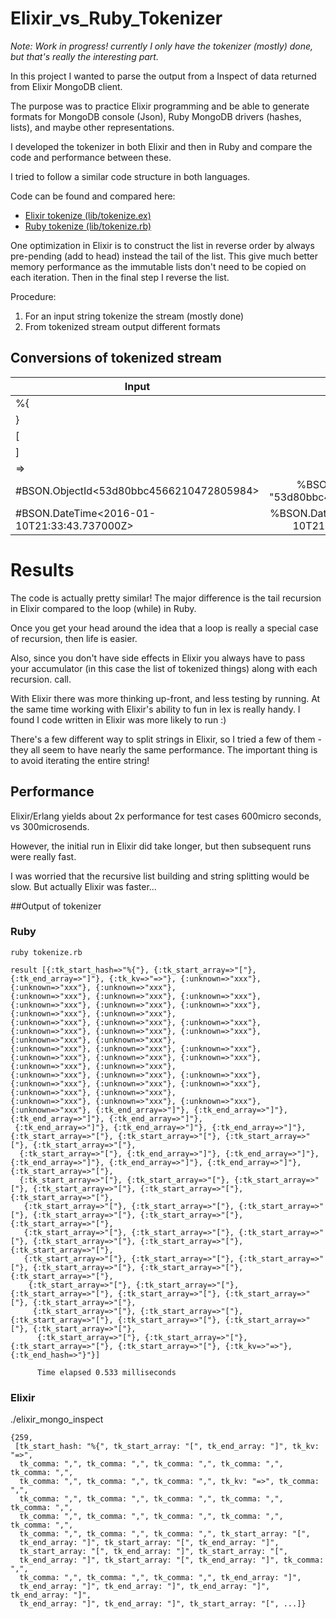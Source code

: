 # Elixir_vs_Ruby_Tokenizer

<i>Note: Work in progress! currently I only have the tokenizer (mostly) done, but that's really the interesting part. </i>

In this project I wanted to parse the output from a Inspect of data returned from Elixir MongoDB client.

The purpose was to practice Elixir programming and be able to generate formats for MongoDB console (Json),
Ruby MongoDB drivers (hashes, lists), and maybe other representations.

I developed the tokenizer in both Elixir and then in Ruby and compare the code and performance between these.

I tried to follow a similar code structure in both languages.

Code can be found and compared here:

* [Elixir tokenize (lib/tokenize.ex)](lib/tokenize.ex)
* [Ruby tokenize (lib/tokenize.rb)](lib/tokenize.rb)


One optimization in Elixir is to construct the list in reverse order by always pre-pending (add to head) instead
the tail of the list. This give much better memory performance as the immutable lists don't need
to be copied on each iteration. Then in the final step I reverse the list.


Procedure:

1. For an input string tokenize the stream (mostly done)
2. From tokenized stream output different formats



## Conversions of tokenized stream

| Input                                   | Elixir | Json | Ruby (2.2 driver) |
| ------------------------------------------|:-----:|:---:|-----:|
| %{                                        | %{  | { | { |
| }                                        | } | { | } |
| \[                                         | \[ | \[ | \[ |
| \]                                         | \] | \] | \] |
| =>                                        |  => | : | => |
| #BSON.ObjectId<53d80bbc4566210472805984>  | %BSON.ObjectId{value: "53d80bbc4566210472805984"}     |  ObjectId("53d80bbc4566210472805984")    | "53d80bbc4566210472805984"   |
| #BSON.DateTime<2016-01-10T21:33:43.737000Z> |  %BSON.DateTime{utc: "2016-01-10T21:33:43.737000Z"}    |   ISODate("2016-01-10T21:33:43.737")  |  DateTime.parse("2016-01-10T21:33:43.737000Z"  |




# Results

The code is actually pretty similar! The major difference is the tail recursion in Elixir compared to the
loop (while) in Ruby.

Once you get your head around the idea that a loop is really a special case of recursion, then life is easier.

Also, since you don't have side effects in Elixir you always have to pass your accumulator
(in this case the list of tokenized things) along with each recursion.
call.

With Elixir there was more thinking up-front, and less testing by running. At the same time working
with Elixir's ability to fun in Iex is really handy. I found I code written in Elixir was more likely
to run :)

There's a few different way to split strings in Elixir, so I tried a few of them - they all seem to have nearly
the same performance. The important thing is to avoid iterating the entire string! 

## Performance

Elixir/Erlang yields about 2x performance for test cases 600micro seconds, vs 300microsends.

However, the initial run in Elixir did take longer, but then subsequent runs were really fast. 

I was worried that the recursive list building and string splitting would be slow. But actually Elixir was
faster...


##Output of tokenizer

### Ruby
```
ruby tokenize.rb

result [{:tk_start_hash=>"%{"}, {:tk_start_array=>"["}, {:tk_end_array=>"]"}, {:tk_kv=>"=>"}, {:unknown=>"xxx"}, {:unknown=>"xxx"}, {:unknown=>"xxx"}, 
{:unknown=>"xxx"}, {:unknown=>"xxx"}, {:unknown=>"xxx"}, {:unknown=>"xxx"}, {:unknown=>"xxx"}, {:unknown=>"xxx"}, {:unknown=>"xxx"}, {:unknown=>"xxx"}, 
{:unknown=>"xxx"}, {:unknown=>"xxx"}, {:unknown=>"xxx"}, {:unknown=>"xxx"}, {:unknown=>"xxx"}, {:unknown=>"xxx"}, {:unknown=>"xxx"}, {:unknown=>"xxx"}, 
{:unknown=>"xxx"}, {:unknown=>"xxx"}, {:unknown=>"xxx"}, {:unknown=>"xxx"}, {:unknown=>"xxx"}, {:unknown=>"xxx"}, {:unknown=>"xxx"}, {:unknown=>"xxx"}, 
{:unknown=>"xxx"}, {:unknown=>"xxx"}, {:unknown=>"xxx"}, {:unknown=>"xxx"}, {:unknown=>"xxx"}, {:unknown=>"xxx"}, {:unknown=>"xxx"}, {:unknown=>"xxx"}, 
{:unknown=>"xxx"}, {:unknown=>"xxx"}, {:unknown=>"xxx"}, {:unknown=>"xxx"}, {:tk_end_array=>"]"}, {:tk_end_array=>"]"}, {:tk_end_array=>"]"}, {:tk_end_array=>"]"},
 {:tk_end_array=>"]"}, {:tk_end_array=>"]"}, {:tk_end_array=>"]"}, {:tk_start_array=>"["}, {:tk_start_array=>"["}, {:tk_start_array=>"["}, {:tk_start_array=>"["},
  {:tk_start_array=>"["}, {:tk_end_array=>"]"}, {:tk_end_array=>"]"}, {:tk_end_array=>"]"}, {:tk_end_array=>"]"}, {:tk_end_array=>"]"}, {:tk_start_array=>"["}, 
  {:tk_start_array=>"["}, {:tk_start_array=>"["}, {:tk_start_array=>"["}, {:tk_start_array=>"["}, {:tk_start_array=>"["}, {:tk_start_array=>"["},
   {:tk_start_array=>"["}, {:tk_start_array=>"["}, {:tk_start_array=>"["}, {:tk_start_array=>"["}, {:tk_start_array=>"["}, {:tk_start_array=>"["}, 
   {:tk_start_array=>"["}, {:tk_start_array=>"["}, {:tk_start_array=>"["}, {:tk_start_array=>"["}, {:tk_start_array=>"["}, {:tk_start_array=>"["}, 
   {:tk_start_array=>"["}, {:tk_start_array=>"["}, {:tk_start_array=>"["}, {:tk_start_array=>"["}, {:tk_start_array=>"["}, {:tk_start_array=>"["},
    {:tk_start_array=>"["}, {:tk_start_array=>"["}, {:tk_start_array=>"["}, {:tk_start_array=>"["}, {:tk_start_array=>"["}, {:tk_start_array=>"["},
     {:tk_start_array=>"["}, {:tk_start_array=>"["}, {:tk_start_array=>"["}, {:tk_start_array=>"["}, {:tk_start_array=>"["}, {:tk_start_array=>"["},
      {:tk_start_array=>"["}, {:tk_start_array=>"["}, {:tk_start_array=>"["}, {:tk_start_array=>"["}, {:tk_kv=>"=>"}, {:tk_end_hash=>"}"}]
      
      Time elapsed 0.533 milliseconds
```

### Elixir

./elixir_mongo_inspect 


```
{259,
 [tk_start_hash: "%{", tk_start_array: "[", tk_end_array: "]", tk_kv: "=>",
  tk_comma: ",", tk_comma: ",", tk_comma: ",", tk_comma: ",", tk_comma: ",",
  tk_comma: ",", tk_comma: ",", tk_comma: ",", tk_kv: "=>", tk_comma: ",",
  tk_comma: ",", tk_comma: ",", tk_comma: ",", tk_comma: ",", tk_comma: ",",
  tk_comma: ",", tk_comma: ",", tk_comma: ",", tk_comma: ",", tk_comma: ",",
  tk_comma: ",", tk_comma: ",", tk_comma: ",", tk_start_array: "[",
  tk_end_array: "]", tk_start_array: "[", tk_end_array: "]",
  tk_start_array: "[", tk_end_array: "]", tk_start_array: "[",
  tk_end_array: "]", tk_start_array: "[", tk_end_array: "]", tk_comma: ",",
  tk_comma: ",", tk_comma: ",", tk_comma: ",", tk_end_array: "]",
  tk_end_array: "]", tk_end_array: "]", tk_end_array: "]", tk_end_array: "]",
  tk_end_array: "]", tk_end_array: "]", tk_start_array: "[", ...]}

```
